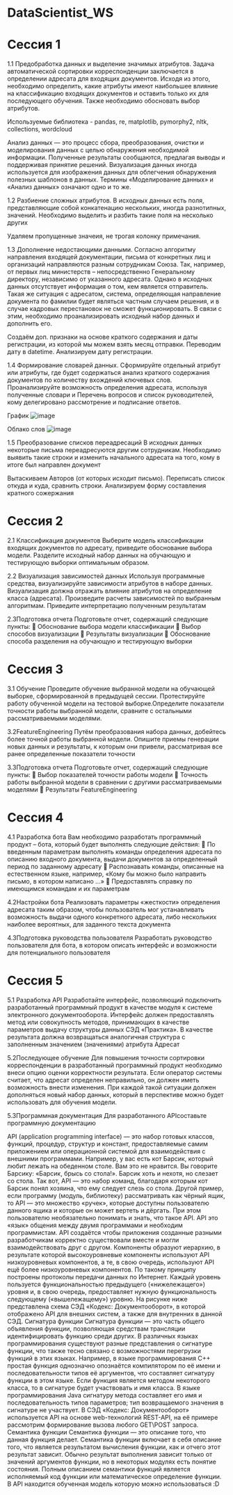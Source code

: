 # DataScientist_WS

# Сессия 1

1.1 Предобработка данных и выделение значимых атрибутов.
Задача автоматической сортировки корреспонденции заключается в определении адресата для входящих документов. Исходя из этого, необходимо определить, какие атрибуты имеют наибольшее влияние на классификацию входящих документов и оставить только их для последующего обучения. Также необходимо обосновать выбор атрибутов.

Используемые библиотека - pandas, re, matplotlib, pymorphy2, nltk, collections, wordcloud

Анализ данных — это процесс сбора, преобразования, очистки и моделирования данных с целью обнаружения необходимой информации. Полученные результаты сообщаются, предлагая выводы и поддерживая принятие решений. Визуализация данных иногда используется для изображения данных для облегчения обнаружения полезных шаблонов в данных. Термины «Моделирование данных» и «Анализ данных» означают одно и то же.

1.2 Разбиение сложных атрибутов.
В исходных данных есть поля, представляющие собой конкатенацию нескольких, иногда разнотипных, значений. Необходимо выделить и разбить такие поля на несколько других

Удаляем пропущенные значеия, не трогая колонку примечания.

1.3 Дополнение недостающими данными.
Согласно алгоритму направления входящей документации, письма от конкретных лиц и организаций направляются разным сотрудникам Союза. Так, например, от первых лиц министерств – непосредственно Генеральному директору, независимо от указанного адресата. Однако в исходных данных отсутствует информация о том, кем является отправитель. Такая же ситуация с адресатом, система, определяющая направление документа по фамилии будет являться частным случаем решения, и в случае кадровых перестановок не сможет функционировать. В связи с этим, необходимо проанализировать исходный набор данных и дополнить его.

Создаём доп. признаки на основе краткого содержания и даты регистрации, из которой мы можем взять месяц отправки. Переводим дату в datetime. Анализируем дату регистрации.

1.4 Формирование словарей данных.
Сформируйте отдельный атрибут или атрибуты, где будет содержаться анализ краткого содержания документов по количеству вхождений ключевых слов. Проанализируйте возможность определения адресата, используя полученные словари и Перечень вопросов и список руководителей, кому делегировано рассмотрение и подписание ответов.

График
![image](https://user-images.githubusercontent.com/94251604/155878975-59d42840-5ed8-4b7e-94e1-f84a96e5feca.png)

Облако слов
![image](https://user-images.githubusercontent.com/94251604/155878986-1f9255f2-0894-443e-bbb1-c74bd6813bad.png)

1.5 Преобразование списков переадресаций
В исходных данных некоторые письма переадресуются другим сотрудникам. Необходимо выявить такие строки и изменить начального адресата на того, кому в итоге был направлен документ

Вытаскиваем Авторов (от которых исходит письмо). Переписать список откуда и куда, сравнить строки. Анализируем форму составления кратного сожержания

# Сессия 2

2.1 Классификация документов
Выберите модель классификации входящих документов по адресату, приведите обоснование выбора модели. Разделите исходный набор данных на обучающую и тестирующую выборки оптимальным образом.

2.2 Визуализация зависимостей данных
Используя программные средства, визуализируйте зависимости атрибутов в наборе данных.  Визуализация должна отражать влияние атрибутов на определение класса (адресата). Произведите расчеты зависимостей по выбранным алгоритмам. Приведите интерпретацию полученным результатам

2.3Подготовка отчета
Подготовьте отчет, содержащий следующие пункты:
	Обоснование выбора модели классификации
	Выбор способов визуализации
	Результаты визуализации
	Обоснование способа разделения на обучающую и тестирующую выборки

# Сессия 3

3.1 Обучение
Проведите обучение выбранной модели на обучающей выборке, сформированной в предыдущей сессии. Протестируйте работу обученной модели на тестовой выборке.Определите показатели точности работы выбранной модели, сравните с остальными рассматриваемыми моделями.

3.2FeatureEngineering
Путём преобразования набора данных, добейтесь более точной работы выбранной модели. Опишите приемы генерации новых данных и результаты, к которым они привели, рассматривая все ранее определенные показатели точности

3.3Подготовка отчета
Подготовьте отчет, содержащий следующие пункты:
	Выбор показателей точности работы модели
	Точность работы выбранной модели в сравнении с другими рассматриваемыми моделями
	Результаты FeatureEngineering

# Сессия 4

4.1 Разработка бота
Вам необходимо разработать программный продукт – бота, который будет выполнять следующие действия:
	По введенным параметрам выполнять команды определения адресата по описанию входного документа, выдачи документов за определенный период по заданному адресату
	Распознавать команды, описанные на естественном языке, например, «Кому бы можно было направить письмо, в котором написано …»
	Предоставлять справку по имеющимся командам и их параметрам

4.2Настройки бота
Реализовать параметры «жесткости» определения адресата таким образом, чтобы пользователь мог устанавливать возможность выдачи одного конкретного адресата, либо нескольких наиболее вероятных, для заданного текста документа

4.3Подготовка руководства пользователя
Разработать руководство пользователя для бота, в котором описать интерфейс и возможности для потенциального пользователя

# Сессия 5

5.1 Разработка API
Разработайте интерфейс, позволяющий подключить разработанный программный продукт в качестве модуля к системе электронного документооборота. Интерфейс должен предоставлять метод или совокупность методов, принимающих в качестве параметров выдачу структуры данных СЭД «Практика». В качестве результата должна возвращаться аналогичная структура с заполненным значением (значениями) атрибута Адресат

5.2Последующее обучение
Для повышения точности сортировки корреспонденции в разработанный программный продукт необходимо внеси опцию оценки корректности результата. Если оператор системы считает, что адресат определен неправильно, он должен иметь возможность внести изменения. При каждой такой ситуации должен дополняться новый набор данных, который в перспективе можно будет использовать для обучения модели.

5.3Программная документация
Для разработанного APIсоставьте программную документацию

API (application programming interface) — это набор готовых классов, функций, процедур, структур и констант, предоставляемые самим приложением или операционной системой для взаимодействия с внешними программами.
Например, у вас есть кот Барсик, который любит лежать на обеденном столе. Вам это не нравится. Вы говорите Барсику: «Барсик, брысь со стола!». Барсик хоть и нехотя, но слезает со стола. Так вот, API — это набор команд, благодаря которым кот Барсик понял хозяина, что ему следует слезь со стола. Другой пример, если программу (модуль, библиотеку) рассматривать как чёрный ящик, то API — это множество «ручек», которые доступны пользователю данного ящика и которые он может вертеть и дёргать.
При этом пользователю необязательно понимать и знать, что такое API. API это «язык» общения между двумя программами и необходим программистам. API создаётся чтобы приложения созданные разными разработчикам корректно существовали вместе и могли взаимодействовать друг с другом. Компоненты образуют иерархию, в результате которой высокоуровневые компоненты используют API низкоуровневых компонентов, а те, в свою очередь, используют API ещё более низкоуровневых компонентов. По такому принципу построены протоколы передачи данных по Интернет. Каждый уровень пользуется функциональностью предыдущего («нижележащего») уровня и, в свою очередь, предоставляет нужную функциональность следующему («вышележащему») уровню.
На рисунке ниже представлена схема СЭД «Кодекс: Документооборот», в которой отображено API для внешних систем, а также для внутренних в данной СЭД.
Сигнатура функции
Сигнатура функции — это часть общего объявления функции, позволяющая средствам трансляции идентифицировать функцию среди других. В различных языках программирования существуют разные представления о сигнатуре функции, что также тесно связано с возможностями перегрузки функций в этих языках.
Например, в языке программирования C++ простая функция однозначно опознаётся компилятором по её имени и последовательности типов её аргументов, что составляет сигнатуру функции в этом языке. Если функция является методом некоторого класса, то в сигнатуре будет участвовать и имя класса.
В языке программирования Java сигнатуру метода составляет его имя и последовательность типов параметров; тип возвращаемого значения в сигнатуре не участвует.
В СЭД «Кодекс: Документооборот» используется API на основе web-технологий REST-API, на её примере рассмотрим формирование вызова любого GET\POST запроса.
Семантика функции
Семантика функции — это описание того, что данная функция делает. Семантика функции включает в себя описание того, что является результатом вычисления функции, как и отчего этот результат зависит. Обычно результат выполнения зависит только от значений аргументов функции, но в некоторых модулях есть понятие состояния. Полным описанием семантики функций является исполняемый код функции или математическое определение функции.
В API находится обученная модель которую можно использоваться :D
